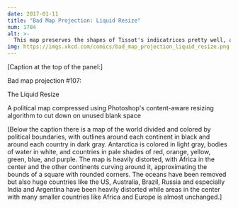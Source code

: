 ```yaml
---
date: 2017-01-11
title: "Bad Map Projection: Liquid Resize"
num: 1784
alt: >-
  This map preserves the shapes of Tissot's indicatrices pretty well, as long as you draw them in before running the resize.
img: https://imgs.xkcd.com/comics/bad_map_projection_liquid_resize.png
---
```

[Caption at the top of the panel:]

Bad map projection #107:

The Liquid Resize

A political map compressed using Photoshop's content-aware resizing algorithm to cut down on unused blank space

[Below the caption there is a map of the world divided and colored by political boundaries, with outlines around each continent in black and around each country in dark gray. Antarctica is colored in light gray, bodies of water in white, and countries in pale shades of red, orange, yellow, green, blue, and purple. The map is heavily distorted, with Africa in the center and the other continents curving around it, approximating the bounds of a square with rounded corners. The oceans have been removed but also huge countries like the US, Australia, Brazil, Russia and especially India and Argentina have been heavily distorted while areas in the center with many smaller countries like Africa and Europe is almost unchanged.]